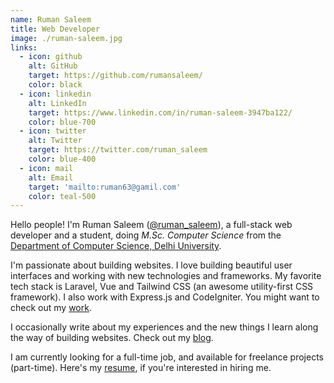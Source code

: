 ```yaml
---
name: Ruman Saleem
title: Web Developer
image: ./ruman-saleem.jpg
links:
  - icon: github
    alt: GitHub
    target: https://github.com/rumansaleem/
    color: black
  - icon: linkedin
    alt: LinkedIn
    target: https://www.linkedin.com/in/ruman-saleem-3947ba122/
    color: blue-700
  - icon: twitter
    alt: Twitter
    target: https://twitter.com/ruman_saleem
    color: blue-400
  - icon: mail
    alt: Email
    target: 'mailto:ruman63@gamil.com'
    color: teal-500
---
```

Hello people! I'm Ruman Saleem ([@ruman_saleem](//twitter.com/ruman_saleem)), a full-stack web developer and a student, 
doing _M.Sc. Computer Science_ from the [Department of Computer Science, Delhi University](//cs.du.ac.in). 


I'm passionate about building websites. I love building beautiful user interfaces and working with new technologies and frameworks. 
My favorite tech stack is Laravel, Vue and Tailwind CSS (an awesome utility-first CSS framework).
I also work with Express.js and CodeIgniter. You might want to check out my [work](/work).


I occasionally write about my experiences and the new things I learn along the way of building websites.
Check out my [blog](/blog).


I am currently looking for a full-time job, and available for freelance projects (part-time). 
Here's my [resume](/resume), if you're interested in hiring me.
